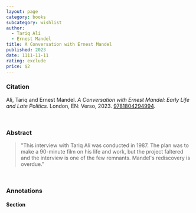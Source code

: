 ```yaml
---
layout: page
category: books
subcategory: wishlist
author:
  - Tariq Ali
  - Ernest Mandel
title: A Conversation with Ernest Mandel
published: 2023
date: 1111-11-11
rating: exclude
price: $2
---
```


### Citation

Ali, Tariq and Ernest Mandel. *A Conversation with Ernest Mandel: Early Life and Late Politics.* London, EN: Verso, 2023. [9781804294994](https://www.versobooks.com/en-ca/products/3178-a-conversation-with-ernest-mandel).

<br>

### Abstract

> "This interview with Tariq Ali was conducted in 1987. The plan was to make a 90-minute film on his life and work, but the project faltered and the interview is one of the few remnants. Mandel's rediscovery is overdue."

<br>

### Annotations

#### Section

<br>
